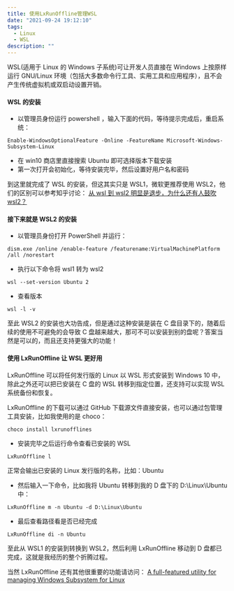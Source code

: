 ```yaml
---
title: 使用LxRunOffline管理WSL
date: "2021-09-24 19:12:10"
tags:
  - Linux
  - WSL
description: ""
---
```


WSL(适用于 Linux 的 Windows 子系统)可让开发人员直接在 Windows 上按原样运行 GNU/Linux 环境（包括大多数命令行工具、实用工具和应用程序），且不会产生传统虚拟机或双启动设置开销。

#### WSL 的安装

- 以管理员身份运行 powershell ，输入下面的代码，等待提示完成后，重启系统：

```
Enable-WindowsOptionalFeature -Online -FeatureName Microsoft-Windows-Subsystem-Linux
```

- 在 win10 商店里直接搜索 Ubuntu 即可选择版本下载安装
- 第一次打开会初始化，等待安装完毕，然后设置好用户名和密码

到这里就完成了 WSL 的安装，但这其实只是 WSL1，微软更推荐使用 WSL2，他们的区别可以参考知乎讨论：
[从 wsl 到 wsl2 明显是退步，为什么还有人鼓吹 wsl2？](https://www.zhihu.com/question/424191615/answer/1842582111)

#### 接下来就是 WSL2 的安装

- 以管理员身份打开 PowerShell 并运行：

```
dism.exe /online /enable-feature /featurename:VirtualMachinePlatform /all /norestart
```

- 执行以下命令将 wsl1 转为 wsl2

```
wsl --set-version Ubuntu 2
```

- 查看版本

```
wsl -l -v
```

至此 WSL2 的安装也大功告成，但是通过这种安装是装在 C 盘目录下的，随着后续的使用不可避免的会导致 C 盘越来越大，那可不可以安装到别的盘呢？答案当然是可以的，而且还支持更强大的功能！

#### 使用 LxRunOffline 让 WSL 更好用

LxRunOffline 可以将任何发行版的 Linux 以 WSL 形式安装到 Windows 10 中，除此之外还可以把已安装在 C 盘的 WSL 转移到指定位置，还支持可以实现 WSL 系统备份和恢复。

LxRunOffline 的下载可以通过 GitHub 下载源文件直接安装，也可以通过包管理工具安装，比如我使用的是 choco：

```
choco install lxrunofflines
```

- 安装完毕之后运行命令查看已安装的 WSL

```
LxRunOffline l
```

正常会输出已安装的 Linux 发行版的名称，比如：Ubuntu

- 然后输入一下命令，比如我将 Ubuntu 转移到我的 D 盘下的 D:\Linux\Ubuntu 中：

```
LxRunOffline m -n Ubuntu -d D:\Linux\Ubuntu

```

- 最后查看路径看是否已经完成

```
LxRunOffline di -n Ubuntu

```

至此从 WSL1 的安装到转换到 WSL2，然后利用 LxRunOffline 移动到 D 盘都已完成，这就是我经历的整个折腾过程。

当然 LxRunOffline 还有其他很重要的功能请访问：
[A full-featured utility for managing Windows Subsystem for Linux](https://github.com/DDoSolitary/LxRunOffline)
